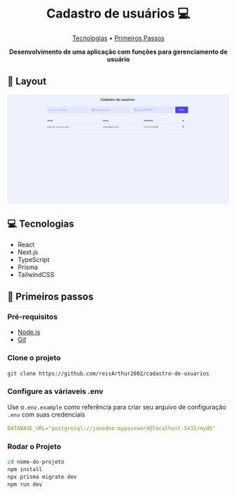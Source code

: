 <h1 align="center" style="font-weight: bold;"> Cadastro de usuários 💻</h1>

<p align="center">
 <a href="#tech">Tecnologias</a> • 
 <a href="#started">Primeiros Passos</a>
 
</p>

<p align="center">
    <b>Desenvolvimento de uma aplicação com funções para gerenciamento de usuário</b>
</p>

<h2 id="layout">🎨 Layout</h2>

<p align="center">
    <img src="./public/home.png" alt="Tela de login" width="600px">

</p>

<h2 id="technologies">💻 Tecnologias</h2>

- React
- Next.js
- TypeScript
- Prisma
- TailwindCSS

<h2 id="started">🚀 Primeiros passos</h2>

<h3>Pré-requisitos</h3>

- [Node.js](https://nodejs.org)
- [Git](https://git-scm.com/)

<h3>Clone o projeto</h3>

```bash
git clone https://github.com/reisArthur2602/cadastro-de-usuarios
```

<h3>Configure as váriaveis .env </h2>

Use o`.env.example` como referência para criar seu arquivo de configuração `.env` com suas credenciais

```yaml
DATABASE_URL="postgresql://janedoe:mypassword@localhost:5432/mydb"
```

<h3>Rodar o Projeto</h3>

```bash
cd nome-do-projeto
npm install
npx prisma migrate dev
npm run dev
```
